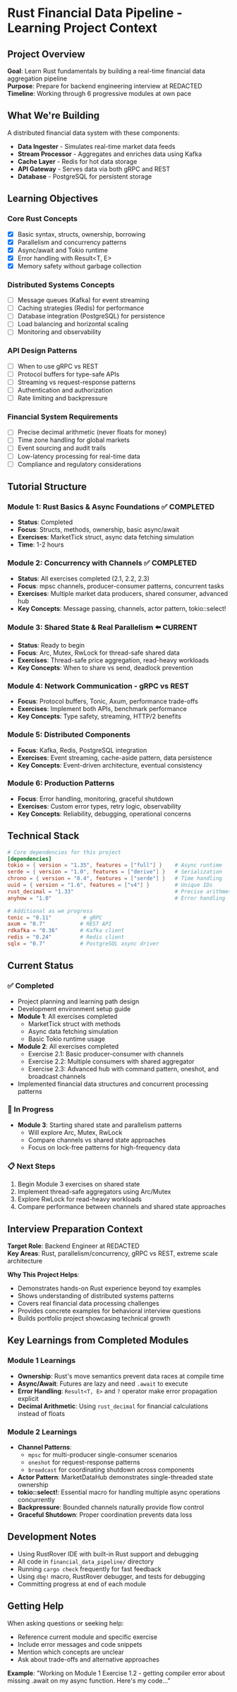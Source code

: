 # Rust Financial Data Pipeline - Learning Project Context

## Project Overview

**Goal**: Learn Rust fundamentals by building a real-time financial data aggregation pipeline  
**Purpose**: Prepare for backend engineering interview at REDACTED  
**Timeline**: Working through 6 progressive modules at own pace

## What We're Building

A distributed financial data system with these components:
- **Data Ingester** - Simulates real-time market data feeds
- **Stream Processor** - Aggregates and enriches data using Kafka
- **Cache Layer** - Redis for hot data storage  
- **API Gateway** - Serves data via both gRPC and REST
- **Database** - PostgreSQL for persistent storage

## Learning Objectives

### Core Rust Concepts
- [x] Basic syntax, structs, ownership, borrowing
- [x] Parallelism and concurrency patterns
- [x] Async/await and Tokio runtime
- [x] Error handling with Result<T, E>
- [x] Memory safety without garbage collection

### Distributed Systems Concepts  
- [ ] Message queues (Kafka) for event streaming
- [ ] Caching strategies (Redis) for performance
- [ ] Database integration (PostgreSQL) for persistence
- [ ] Load balancing and horizontal scaling
- [ ] Monitoring and observability

### API Design Patterns
- [ ] When to use gRPC vs REST
- [ ] Protocol buffers for type-safe APIs
- [ ] Streaming vs request-response patterns
- [ ] Authentication and authorization
- [ ] Rate limiting and backpressure

### Financial System Requirements
- [ ] Precise decimal arithmetic (never floats for money)
- [ ] Time zone handling for global markets
- [ ] Event sourcing and audit trails
- [ ] Low-latency processing for real-time data
- [ ] Compliance and regulatory considerations

## Tutorial Structure

### Module 1: Rust Basics & Async Foundations ✅ **COMPLETED**
- **Status**: Completed
- **Focus**: Structs, methods, ownership, basic async/await
- **Exercises**: MarketTick struct, async data fetching simulation
- **Time**: 1-2 hours

### Module 2: Concurrency with Channels ✅ **COMPLETED**
- **Status**: All exercises completed (2.1, 2.2, 2.3)
- **Focus**: mpsc channels, producer-consumer patterns, concurrent tasks
- **Exercises**: Multiple market data producers, shared consumer, advanced hub
- **Key Concepts**: Message passing, channels, actor pattern, tokio::select!

### Module 3: Shared State & Real Parallelism ⬅️ **CURRENT**
- **Status**: Ready to begin
- **Focus**: Arc, Mutex, RwLock for thread-safe shared data
- **Exercises**: Thread-safe price aggregation, read-heavy workloads
- **Key Concepts**: When to share vs send, deadlock prevention

### Module 4: Network Communication - gRPC vs REST
- **Focus**: Protocol buffers, Tonic, Axum, performance trade-offs
- **Exercises**: Implement both APIs, benchmark performance
- **Key Concepts**: Type safety, streaming, HTTP/2 benefits

### Module 5: Distributed Components
- **Focus**: Kafka, Redis, PostgreSQL integration
- **Exercises**: Event streaming, cache-aside pattern, data persistence
- **Key Concepts**: Event-driven architecture, eventual consistency

### Module 6: Production Patterns
- **Focus**: Error handling, monitoring, graceful shutdown
- **Exercises**: Custom error types, retry logic, observability
- **Key Concepts**: Reliability, debugging, operational concerns

## Technical Stack

```toml
# Core dependencies for this project
[dependencies]
tokio = { version = "1.35", features = ["full"] }    # Async runtime
serde = { version = "1.0", features = ["derive"] }   # Serialization
chrono = { version = "0.4", features = ["serde"] }   # Time handling
uuid = { version = "1.6", features = ["v4"] }        # Unique IDs
rust_decimal = "1.33"                                # Precise arithmetic
anyhow = "1.0"                                       # Error handling

# Additional as we progress
tonic = "0.11"          # gRPC
axum = "0.7"           # REST API
rdkafka = "0.36"       # Kafka client
redis = "0.24"         # Redis client
sqlx = "0.7"           # PostgreSQL async driver
```

## Current Status

### ✅ Completed
- Project planning and learning path design
- Development environment setup guide
- **Module 1**: All exercises completed
  - MarketTick struct with methods
  - Async data fetching simulation
  - Basic Tokio runtime usage
- **Module 2**: All exercises completed
  - Exercise 2.1: Basic producer-consumer with channels
  - Exercise 2.2: Multiple consumers with shared aggregator
  - Exercise 2.3: Advanced hub with command pattern, oneshot, and broadcast channels
- Implemented financial data structures and concurrent processing patterns

### 🔄 In Progress  
- **Module 3**: Starting shared state and parallelism patterns
  - Will explore Arc, Mutex, RwLock
  - Compare channels vs shared state approaches
  - Focus on lock-free patterns for high-frequency data

### 📋 Next Steps
1. Begin Module 3 exercises on shared state
2. Implement thread-safe aggregators using Arc/Mutex  
3. Explore RwLock for read-heavy workloads
4. Compare performance between channels and shared state approaches

## Interview Preparation Context

**Target Role**: Backend Engineer at REDACTED  
**Key Areas**: Rust, parallelism/concurrency, gRPC vs REST, extreme scale architecture

**Why This Project Helps**:
- Demonstrates hands-on Rust experience beyond toy examples
- Shows understanding of distributed systems patterns
- Covers real financial data processing challenges
- Provides concrete examples for behavioral interview questions
- Builds portfolio project showcasing technical growth

## Key Learnings from Completed Modules

### Module 1 Learnings
- **Ownership**: Rust's move semantics prevent data races at compile time
- **Async/Await**: Futures are lazy and need `.await` to execute
- **Error Handling**: `Result<T, E>` and `?` operator make error propagation explicit
- **Decimal Arithmetic**: Using `rust_decimal` for financial calculations instead of floats

### Module 2 Learnings  
- **Channel Patterns**: 
  - `mpsc` for multi-producer single-consumer scenarios
  - `oneshot` for request-response patterns
  - `broadcast` for coordinating shutdown across components
- **Actor Pattern**: MarketDataHub demonstrates single-threaded state ownership
- **tokio::select!**: Essential macro for handling multiple async operations concurrently
- **Backpressure**: Bounded channels naturally provide flow control
- **Graceful Shutdown**: Proper coordination prevents data loss

## Development Notes

- Using RustRover IDE with built-in Rust support and debugging
- All code in `financial_data_pipeline/` directory
- Running `cargo check` frequently for fast feedback
- Using `dbg!` macro, RustRover debugger, and tests for debugging
- Committing progress at end of each module

## Getting Help

When asking questions or seeking help:
- Reference current module and specific exercise
- Include error messages and code snippets
- Mention which concepts are unclear
- Ask about trade-offs and alternative approaches

**Example**: "Working on Module 1 Exercise 1.2 - getting compiler error about missing .await on my async function. Here's my code..."